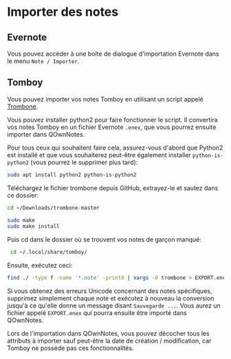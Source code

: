 # Importer des notes

## Evernote

Vous pouvez accéder à une boîte de dialogue d'importation Evernote dans le menu `Note / Importer`.

## Tomboy

Vous pouvez importer vos notes Tomboy en utilisant un script appelé [Trombone](https://github.com/samba/trombone).

Vous pouvez installer python2 pour faire fonctionner le script. Il convertira vos notes Tomboy en un fichier Evernote `.enex`, que vous pourrez ensuite importer dans QOwnNotes.

Pour tous ceux qui souhaitent faire cela, assurez-vous d'abord que Python2 est installé et que vous souhaiterez peut-être également installer `python-is-python2` (vous pourrez le supprimer plus tard):

```bash
sudo apt install python2 python-is-python2
```

Téléchargez le fichier trombone depuis GitHub, extrayez-le et sautez dans ce dossier:

```bash
cd ~/Downloads/trombone-master

sudo make
sudo make install
```

Puis cd dans le dossier où se trouvent vos notes de garçon manqué:

```bash
 cd ~/.local/share/tomboy/
```

Ensuite, exécutez ceci:

```bash
find ./ -type f -name '*.note' -print0 | xargs -0 trombone > EXPORT.enex
```

Si vous obtenez des erreurs Unicode concernant des notes spécifiques, supprimez simplement chaque note et exécutez à nouveau la conversion jusqu'à ce qu'elle donne un message disant `Sauvegarde ...`. Vous aurez un fichier appelé `EXPORT.enex` qui pourra ensuite être importé dans QOwnNotes.

Lors de l'importation dans QOwnNotes, vous pouvez décocher tous les attributs à importer sauf peut-être la date de création / modification, car Tomboy ne possède pas ces fonctionnalités.
